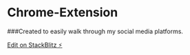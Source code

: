 # Chrome-Extension

###Created to easily walk through my social media platforms.


[Edit on StackBlitz ⚡️](https://stackblitz.com/edit/web-platform-6byrk2)
